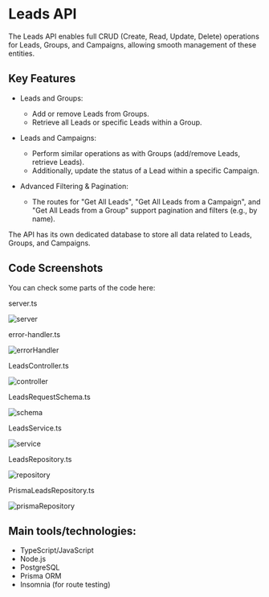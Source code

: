 # Leads API

The Leads API enables full CRUD (Create, Read, Update, Delete) operations for Leads, Groups, and Campaigns, allowing smooth management of these entities.

## Key Features

* Leads and Groups:
  * Add or remove Leads from Groups.
  * Retrieve all Leads or specific Leads within a Group.
* Leads and Campaigns:
  * Perform similar operations as with Groups (add/remove Leads, retrieve Leads).
  * Additionally, update the status of a Lead within a specific Campaign.

* Advanced Filtering & Pagination:
  * The routes for "Get All Leads", "Get All Leads from a Campaign", and "Get All Leads from a Group" support pagination and filters (e.g., by name).
  
The API has its own dedicated database to store all data related to Leads, Groups, and Campaigns.

## Code Screenshots

You can check some parts of the code here:

server.ts

![server](https://github.com/user-attachments/assets/ad3fc9b4-40c8-4b1a-871e-cbc07d70db63)


error-handler.ts

![errorHandler](https://github.com/user-attachments/assets/6f645cff-6960-4371-a1bf-8a862f92b9c7)


LeadsController.ts

![controller](https://github.com/user-attachments/assets/88dba794-09ab-4ff0-a77d-200cbb1959c3)


LeadsRequestSchema.ts

![schema](https://github.com/user-attachments/assets/f51cf236-410f-49f9-a3d6-da5c1925248d)


LeadsService.ts

![service](https://github.com/user-attachments/assets/1d28e296-9c90-4ae6-bc77-f9d0f0b7d8de)


LeadsRepository.ts

![repository](https://github.com/user-attachments/assets/9a378fcd-338f-499a-9fbf-581e5cec5623)


PrismaLeadsRepository.ts

![prismaRepository](https://github.com/user-attachments/assets/2825c229-8d62-4268-a4bd-5da65d8ba827)



## Main tools/technologies:
* TypeScript/JavaScript
* Node.js
* PostgreSQL
* Prisma ORM
* Insomnia (for route testing)
